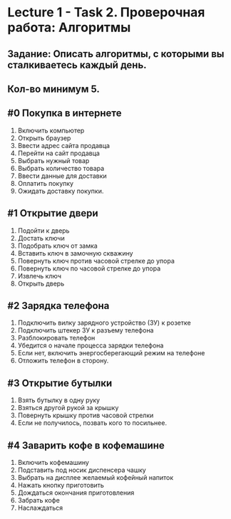 # Lecture 1 - Task 2. Проверочная работа: Алгоритмы
## Задание: Описать алгоритмы, с которыми вы сталкиваетесь каждый день.
## Кол-во минимум 5.

## #0 Покупка в интернете
  1. Включить компьютер
  2. Открыть браузер
  3. Ввести адрес сайта продавца
  4. Перейти на сайт продавца
  5. Выбрать нужный товар
  6. Выбрать количество товара
  7. Ввести данные для доставки
  8. Оплатить покупку
  9. Ожидать доставку покупки.

## #1 Открытие двери
  1. Подойти к дверь
  2. Достать ключи
  3. Подобрать ключ от замка
  4. Вставить ключ в замочную скважину
  5. Повернуть ключ против часовой стрелке до упора
  6. Повернуть ключ по часовой стрелке до упора
  7. Извлечь ключ
  8. Открыть дверь

## #2 Зарядка телефона
  1. Подключить вилку зарядного устройство (ЗУ) к розетке
  2. Подключить штекер ЗУ к разъему телефона
  3. Разблокировать телефон
  4. Убедится о начале процесса зарядки телефона
  5. Если нет, включить энергосберегающий режим на телефоне
  6. Отложить телефон в сторону.

## #3 Открытие бутылки
  1. Взять бутылку в одну руку
  2. Взяться другой рукой за крышку
  3. Повернуть крышку против часовой стрелки
  4. Если не получилось, позвать кого то посильнее.



## #4 Заварить кофе в кофемашине
  1. Включить кофемашину
  2. Подставить под носик диспенсера чашку
  3. Выбрать на дисплее желаемый кофейный напиток
  4. Нажать кнопку приготовить
  5. Дождаться окончания приготовления
  6. Забрать кофе
  7. Наслаждаться

